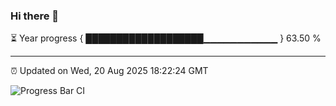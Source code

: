### Hi there 👋

⏳ Year progress { ███████████████████▁▁▁▁▁▁▁▁▁▁▁ } 63.50 %

---

⏰ Updated on Wed, 20 Aug 2025 18:22:24 GMT

![Progress Bar CI](https://github.com/liununu/liununu/workflows/Progress%20Bar%20CI/badge.svg)
